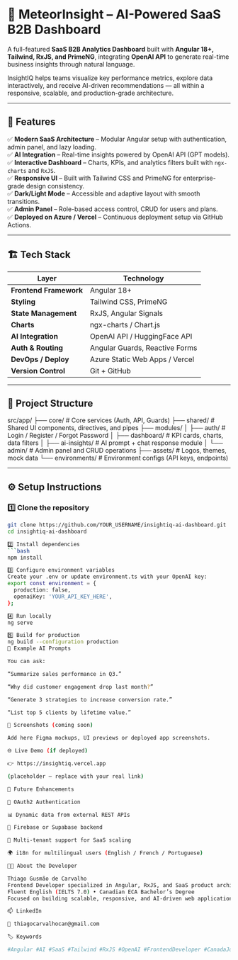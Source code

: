 # 🚀 MeteorInsight – AI-Powered SaaS B2B Dashboard  

A full-featured **SaaS B2B Analytics Dashboard** built with **Angular 18+, Tailwind, RxJS, and PrimeNG**, integrating **OpenAI API** 
to generate real-time business insights through natural language.  

InsightIQ helps teams visualize key performance metrics, explore data interactively, and receive AI-driven recommendations — all within a responsive,
scalable, and production-grade architecture.

---

## 🌟 Features

✅ **Modern SaaS Architecture** – Modular Angular setup with authentication, admin panel, and lazy loading.  
✅ **AI Integration** – Real-time insights powered by OpenAI API (GPT models).  
✅ **Interactive Dashboard** – Charts, KPIs, and analytics filters built with `ngx-charts` and `RxJS`.  
✅ **Responsive UI** – Built with Tailwind CSS and PrimeNG for enterprise-grade design consistency.  
✅ **Dark/Light Mode** – Accessible and adaptive layout with smooth transitions.  
✅ **Admin Panel** – Role-based access control, CRUD for users and plans.  
✅ **Deployed on Azure / Vercel** – Continuous deployment setup via GitHub Actions.

---

## 🏗️ Tech Stack

| Layer | Technology |
|--------|-------------|
| **Frontend Framework** | Angular 18+ |
| **Styling** | Tailwind CSS, PrimeNG |
| **State Management** | RxJS, Angular Signals |
| **Charts** | ngx-charts / Chart.js |
| **AI Integration** | OpenAI API / HuggingFace API |
| **Auth & Routing** | Angular Guards, Reactive Forms |
| **DevOps / Deploy** | Azure Static Web Apps / Vercel |
| **Version Control** | Git + GitHub |

---

## 📁 Project Structure
src/app/
├── core/ # Core services (Auth, API, Guards)
├── shared/ # Shared UI components, directives, and pipes
├── modules/
│ ├── auth/ # Login / Register / Forgot Password
│ ├── dashboard/ # KPI cards, charts, data filters
│ ├── ai-insights/ # AI prompt + chat response module
│ └── admin/ # Admin panel and CRUD operations
├── assets/ # Logos, themes, mock data
└── environments/ # Environment configs (API keys, endpoints)

---

## ⚙️ Setup Instructions

### 1️⃣ Clone the repository
```bash
git clone https://github.com/YOUR_USERNAME/insightiq-ai-dashboard.git
cd insightiq-ai-dashboard

2️⃣ Install dependencies
```bash
npm install

3️⃣ Configure environment variables
Create your .env or update environment.ts with your OpenAI key:
export const environment = {
  production: false,
  openaiKey: 'YOUR_API_KEY_HERE',
};

4️⃣ Run locally
ng serve

5️⃣ Build for production
ng build --configuration production
💬 Example AI Prompts

You can ask:

“Summarize sales performance in Q3.”

“Why did customer engagement drop last month?”

“Generate 3 strategies to increase conversion rate.”

“List top 5 clients by lifetime value.”

📸 Screenshots (coming soon)

Add here Figma mockups, UI previews or deployed app screenshots.

🌐 Live Demo (if deployed)

👉 https://insightiq.vercel.app

(placeholder — replace with your real link)

🧭 Future Enhancements

🔐 OAuth2 Authentication

📊 Dynamic data from external REST APIs

💾 Firebase or Supabase backend

🧩 Multi-tenant support for SaaS scaling

🌍 i18n for multilingual users (English / French / Portuguese)

👨‍💻 About the Developer

Thiago Gusmão de Carvalho
Frontend Developer specialized in Angular, RxJS, and SaaS product architecture.
Fluent English (IELTS 7.0) • Canadian ECA Bachelor’s Degree
Focused on building scalable, responsive, and AI-driven web applications.

📫 LinkedIn

📧 thiagocarvalhocan@gmail.com

🏷️ Keywords

#Angular #AI #SaaS #Tailwind #RxJS #OpenAI #FrontendDeveloper #CanadaJobs
